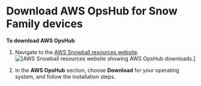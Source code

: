# Download AWS OpsHub for Snow Family devices<a name="download-OpsHub-for-snow-family"></a>

**To download AWS OpsHub**

1. Navigate to the [AWS Snowball resources website](https://aws.amazon.com/snowball/resources/)\.  
![\[AWS Snowball resources website showing AWS OpsHub downloads.\]](http://docs.aws.amazon.com/snowball/latest/developer-guide/images/snow-resources-webpage.png)

1. In the **AWS OpsHub** section, choose **Download** for your operating system, and follow the installation steps\.